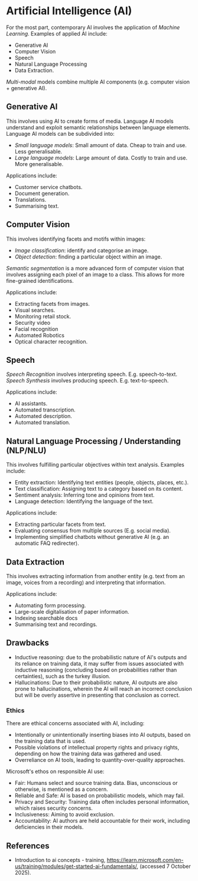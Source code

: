 # Artificial Intelligence (AI)
For the most part, contemporary AI involves the application of _Machine Learning_.
Examples of applied AI include:
- Generative AI
- Computer Vision
- Speech
- Natural Language Processing
- Data Extraction.

_Multi-modal_ models combine multiple AI components (e.g. computer vision + generative AI).

## Generative AI
This involves using AI to create forms of media. 
Language AI models understand and exploit semantic relationships between language elements. 
Language AI models can be subdivided into:
- _Small language models_: Small amount of data. Cheap to train and use. Less generalisable.
- _Large language models_: Large amount of data. Costly to train and use. More generalisable.

Applications include:
- Customer service chatbots.
- Document generation.
- Translations.
- Summarising text.

## Computer Vision
This involves identifying facets and motifs within images:
- _Image classification_: identify and categorise an image.
- _Object detection_: finding a particular object within an image.
  
_Semantic segmentation_ is a more advanced form of computer vision that involves assigning each pixel of an image to a class. 
This allows for more fine-grained identifications.

Applications include:
- Extracting facets from images.
- Visual searches.
- Monitoring retail stock.
- Security video
- Facial recognition
- Automated Robotics
- Optical character recognition.

## Speech
_Speech Recognition_ involves interpreting speech. E.g. speech-to-text.
_Speech Synthesis_ involves producing speech. E.g. text-to-speech.

Applications include:
- AI assistants.
- Automated transcription.
- Automated description.
- Automated translation.

## Natural Language Processing / Understanding (NLP/NLU)
This involves fulfilling particular objectives within text analysis. Examples include:
- Entity extraction: Identifying text entities (people, objects, places, etc.).
- Text classification: Assigning text to a category based on its content.
- Sentiment analysis: Inferring tone and opinions from text.
- Language detection: Identifying the language of the text.

Applications include:
- Extracting particular facets from text.
- Evaluating consensus from multiple sources (E.g. social media).
- Implementing simplified chatbots without generative AI (e.g. an automatic FAQ redirecter).

## Data Extraction
This involves extracting information from another entity (e.g. text from an image, voices from a recording) and interpreting that information.

Applications include:
- Automating form processing.
- Large-scale digitalisation of paper information.
- Indexing searchable docs
- Summarising text and recordings.

## Drawbacks
- Inductive reasoning: due to the probabilistic nature of AI's outputs and its reliance on training data, it may suffer from issues associated with inductive reasoning (concluding based on probabilities rather than certainties), such as the turkey illusion.
- Hallucinations: Due to their probabilistic nature, AI outputs are also prone to hallucinations, wherein the AI will reach an incorrect conclusion but will be overly assertive in presenting that conclusion as correct.

### Ethics
There are ethical concerns associated with AI, including:
- Intentionally or unintentionally inserting biases into AI outputs, based on the training data that is used.
- Possible violations of intellectual property rights and privacy rights, depending on how the training data was gathered and used.
- Overreliance on AI tools, leading to quantity-over-quality approaches.

Microsoft's ethos on responsible AI use:
- Fair: Humans select and source training data. Bias, unconscious or otherwise, is mentioned as a concern.
- Reliable and Safe: AI is based on probabilistic models, which may fail.
- Privacy and Security: Training data often includes personal information, which raises security concerns.
- Inclusiveness: Aiming to avoid exclusion.
- Accountability: AI authors are held accountable for their work, including deficiencies in their models.

## References
- Introduction to ai concepts - training, https://learn.microsoft.com/en-us/training/modules/get-started-ai-fundamentals/, (accessed 7 October 2025).

